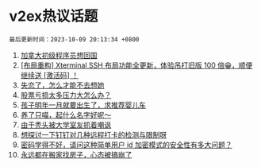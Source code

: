 # v2ex热议话题

`最后更新时间：2023-10-09 20:13:34 +0800`

1. [加拿大初级程序员想回国](https://www.v2ex.com/t/980098)
1. [[布局重构] Xterminal SSH 布局功能全更新，体验吊打旧版 100 倍😁，顺便继续送 [激活码] ！](https://www.v2ex.com/t/980160)
1. [失恋了，怎么才能不去想她](https://www.v2ex.com/t/980114)
1. [股票亏损太多压力大怎么办？](https://www.v2ex.com/t/980243)
1. [孩子明年一月就要出生了，求推荐婴儿车](https://www.v2ex.com/t/980075)
1. [养了只喵，起什么名字好呢～](https://www.v2ex.com/t/980013)
1. [由于秃头被大学室友抓着嘲讽](https://www.v2ex.com/t/980111)
1. [想探讨一下钉钉对几种远程打卡的检测与限制呀](https://www.v2ex.com/t/980127)
1. [密码学得不好，请问这种简单用户 id 加密模式的安全性有多大问题？](https://www.v2ex.com/t/980076)
1. [永远都在搬家找房子，心态被搞崩了](https://www.v2ex.com/t/980156)

